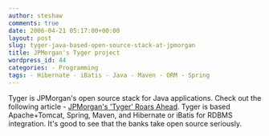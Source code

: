 ```yaml
---
author: steshaw
comments: true
date: 2006-04-21 05:17:00+00:00
layout: post
slug: tyger-java-based-open-source-stack-at-jpmorgan
title: JPMorgan's Tyger project
wordpress_id: 44
categories: - Programming
tags: - Hibernate - iBatis - Java - Maven - ORM - Spring
---
```


Tyger is JPMorgan's open source stack for Java applications. Check out the following article - [JPMorgan's 'Tyger' Roars Ahead](http://www.watersonline.com/public/showPage.html?page=322256). Tyger is based Apache+Tomcat, Spring, Maven, and Hibernate or iBatis for RDBMS integration. It's good to see that the banks take open source seriously.

